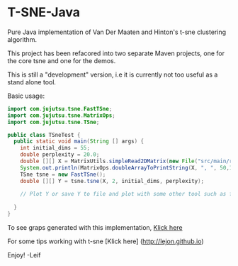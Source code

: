 T-SNE-Java
==========


Pure Java implementation of Van Der Maaten and Hinton's t-sne clustering algorithm.

This project has been refacored into two separate Maven projects, one for the core tsne and one for the demos.

This is still a "development" version, i.e it is currently not too useful as a stand alone tool.

Basic usage: 
  
```java
import com.jujutsu.tsne.FastTSne;
import com.jujutsu.tsne.MatrixOps;
import com.jujutsu.tsne.TSne;

public class TSneTest {
  public static void main(String [] args) {
    int initial_dims = 55;
    double perplexity = 20.0;
    double [][] X = MatrixUtils.simpleRead2DMatrix(new File("src/main/resources/datasets/mnist2500_X.txt"), ",");
    System.out.println(MatrixOps.doubleArrayToPrintString(X, ", ", 50,10));
    TSne tsne = new FastTSne();
    double [][] Y = tsne.tsne(X, 2, initial_dims, perplexity);   
    
    // Plot Y or save Y to file and plot with some other tool such as for instance R
    
  }
}

```

To see graps generated with this implementation, [Klick here](http://lejon.github.io/TSneJava/)

For some tips working with t-sne [Klick here] (http://lejon.github.io)

Enjoy!
-Leif
  
